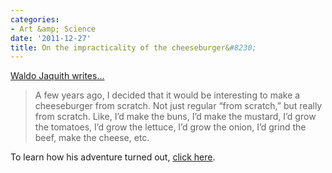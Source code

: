```yaml
---
categories:
- Art &amp; Science
date: '2011-12-27'
title: On the impracticality of the cheeseburger&#8230;
---
```


<a href="http://waldo.jaquith.org/blog/2011/12/impractical-cheeseburger/">Waldo Jaquith writes...</a>

<blockquote>A few years ago, I decided that it would be interesting to make a cheeseburger from scratch. Not just regular “from scratch,” but really from scratch. Like, I’d make the buns, I’d make the mustard, I’d grow the tomatoes, I’d grow the lettuce, I’d grow the onion, I’d grind the beef, make the cheese, etc.</blockquote>

To learn how his adventure turned out, <a href="http://waldo.jaquith.org/blog/2011/12/impractical-cheeseburger/">click here</a>.